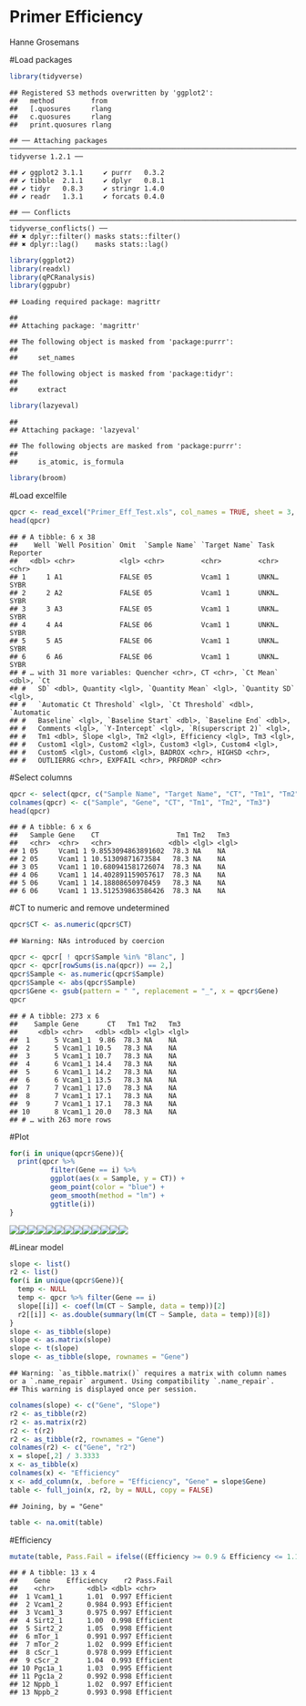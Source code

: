 Primer Efficiency
================
Hanne Grosemans

\#Load packages

``` r
library(tidyverse)
```

    ## Registered S3 methods overwritten by 'ggplot2':
    ##   method         from 
    ##   [.quosures     rlang
    ##   c.quosures     rlang
    ##   print.quosures rlang

    ## ── Attaching packages ──────────────────────────────────────────────────────────────────────────────── tidyverse 1.2.1 ──

    ## ✔ ggplot2 3.1.1     ✔ purrr   0.3.2
    ## ✔ tibble  2.1.1     ✔ dplyr   0.8.1
    ## ✔ tidyr   0.8.3     ✔ stringr 1.4.0
    ## ✔ readr   1.3.1     ✔ forcats 0.4.0

    ## ── Conflicts ─────────────────────────────────────────────────────────────────────────────────── tidyverse_conflicts() ──
    ## ✖ dplyr::filter() masks stats::filter()
    ## ✖ dplyr::lag()    masks stats::lag()

``` r
library(ggplot2)
library(readxl)
library(qPCRanalysis)
library(ggpubr)
```

    ## Loading required package: magrittr

    ## 
    ## Attaching package: 'magrittr'

    ## The following object is masked from 'package:purrr':
    ## 
    ##     set_names

    ## The following object is masked from 'package:tidyr':
    ## 
    ##     extract

``` r
library(lazyeval)
```

    ## 
    ## Attaching package: 'lazyeval'

    ## The following objects are masked from 'package:purrr':
    ## 
    ##     is_atomic, is_formula

``` r
library(broom)
```

\#Load
excelfile

``` r
qpcr <- read_excel("Primer_Eff_Test.xls", col_names = TRUE, sheet = 3, skip = 35)
head(qpcr)
```

    ## # A tibble: 6 x 38
    ##    Well `Well Position` Omit  `Sample Name` `Target Name` Task  Reporter
    ##   <dbl> <chr>           <lgl> <chr>         <chr>         <chr> <chr>   
    ## 1     1 A1              FALSE 05            Vcam1 1       UNKN… SYBR    
    ## 2     2 A2              FALSE 05            Vcam1 1       UNKN… SYBR    
    ## 3     3 A3              FALSE 05            Vcam1 1       UNKN… SYBR    
    ## 4     4 A4              FALSE 06            Vcam1 1       UNKN… SYBR    
    ## 5     5 A5              FALSE 06            Vcam1 1       UNKN… SYBR    
    ## 6     6 A6              FALSE 06            Vcam1 1       UNKN… SYBR    
    ## # … with 31 more variables: Quencher <chr>, CT <chr>, `Ct Mean` <dbl>, `Ct
    ## #   SD` <dbl>, Quantity <lgl>, `Quantity Mean` <lgl>, `Quantity SD` <lgl>,
    ## #   `Automatic Ct Threshold` <lgl>, `Ct Threshold` <dbl>, `Automatic
    ## #   Baseline` <lgl>, `Baseline Start` <dbl>, `Baseline End` <dbl>,
    ## #   Comments <lgl>, `Y-Intercept` <lgl>, `R(superscript 2)` <lgl>,
    ## #   Tm1 <dbl>, Slope <lgl>, Tm2 <lgl>, Efficiency <lgl>, Tm3 <lgl>,
    ## #   Custom1 <lgl>, Custom2 <lgl>, Custom3 <lgl>, Custom4 <lgl>,
    ## #   Custom5 <lgl>, Custom6 <lgl>, BADROX <chr>, HIGHSD <chr>,
    ## #   OUTLIERRG <chr>, EXPFAIL <chr>, PRFDROP <chr>

\#Select
columns

``` r
qpcr <- select(qpcr, c("Sample Name", "Target Name", "CT", "Tm1", "Tm2", "Tm3"))
colnames(qpcr) <- c("Sample", "Gene", "CT", "Tm1", "Tm2", "Tm3")
head(qpcr)
```

    ## # A tibble: 6 x 6
    ##   Sample Gene    CT                   Tm1 Tm2   Tm3  
    ##   <chr>  <chr>   <chr>              <dbl> <lgl> <lgl>
    ## 1 05     Vcam1 1 9.8553094863891602  78.3 NA    NA   
    ## 2 05     Vcam1 1 10.51309871673584   78.3 NA    NA   
    ## 3 05     Vcam1 1 10.680941581726074  78.3 NA    NA   
    ## 4 06     Vcam1 1 14.402891159057617  78.3 NA    NA   
    ## 5 06     Vcam1 1 14.18808650970459   78.3 NA    NA   
    ## 6 06     Vcam1 1 13.512539863586426  78.3 NA    NA

\#CT to numeric and remove undetermined

``` r
qpcr$CT <- as.numeric(qpcr$CT)
```

    ## Warning: NAs introduced by coercion

``` r
qpcr <- qpcr[ ! qpcr$Sample %in% "Blanc", ]
qpcr <- qpcr[rowSums(is.na(qpcr)) == 2,]
qpcr$Sample <- as.numeric(qpcr$Sample)
qpcr$Sample <- abs(qpcr$Sample)
qpcr$Gene <- gsub(pattern = " ", replacement = "_", x = qpcr$Gene)
qpcr
```

    ## # A tibble: 273 x 6
    ##    Sample Gene       CT   Tm1 Tm2   Tm3  
    ##     <dbl> <chr>   <dbl> <dbl> <lgl> <lgl>
    ##  1      5 Vcam1_1  9.86  78.3 NA    NA   
    ##  2      5 Vcam1_1 10.5   78.3 NA    NA   
    ##  3      5 Vcam1_1 10.7   78.3 NA    NA   
    ##  4      6 Vcam1_1 14.4   78.3 NA    NA   
    ##  5      6 Vcam1_1 14.2   78.3 NA    NA   
    ##  6      6 Vcam1_1 13.5   78.3 NA    NA   
    ##  7      7 Vcam1_1 17.0   78.3 NA    NA   
    ##  8      7 Vcam1_1 17.1   78.3 NA    NA   
    ##  9      7 Vcam1_1 17.1   78.3 NA    NA   
    ## 10      8 Vcam1_1 20.0   78.3 NA    NA   
    ## # … with 263 more rows

\#Plot

``` r
for(i in unique(qpcr$Gene)){
  print(qpcr %>% 
          filter(Gene == i) %>%
          ggplot(aes(x = Sample, y = CT)) + 
          geom_point(color = "blue") + 
          geom_smooth(method = "lm") +
          ggtitle(i))
}
```

![](README_files/figure-gfm/unnamed-chunk-5-1.png)<!-- -->![](README_files/figure-gfm/unnamed-chunk-5-2.png)<!-- -->![](README_files/figure-gfm/unnamed-chunk-5-3.png)<!-- -->![](README_files/figure-gfm/unnamed-chunk-5-4.png)<!-- -->![](README_files/figure-gfm/unnamed-chunk-5-5.png)<!-- -->![](README_files/figure-gfm/unnamed-chunk-5-6.png)<!-- -->![](README_files/figure-gfm/unnamed-chunk-5-7.png)<!-- -->![](README_files/figure-gfm/unnamed-chunk-5-8.png)<!-- -->![](README_files/figure-gfm/unnamed-chunk-5-9.png)<!-- -->![](README_files/figure-gfm/unnamed-chunk-5-10.png)<!-- -->![](README_files/figure-gfm/unnamed-chunk-5-11.png)<!-- -->![](README_files/figure-gfm/unnamed-chunk-5-12.png)<!-- -->![](README_files/figure-gfm/unnamed-chunk-5-13.png)<!-- -->

\#Linear model

``` r
slope <- list()
r2 <- list()
for(i in unique(qpcr$Gene)){
  temp <- NULL
  temp <- qpcr %>% filter(Gene == i)
  slope[[i]] <- coef(lm(CT ~ Sample, data = temp))[2]
  r2[[i]] <- as.double(summary(lm(CT ~ Sample, data = temp))[8])
}
slope <- as_tibble(slope)
slope <- as.matrix(slope)
slope <- t(slope)
slope <- as_tibble(slope, rownames = "Gene")
```

    ## Warning: `as_tibble.matrix()` requires a matrix with column names or a `.name_repair` argument. Using compatibility `.name_repair`.
    ## This warning is displayed once per session.

``` r
colnames(slope) <- c("Gene", "Slope")
r2 <- as_tibble(r2)
r2 <- as.matrix(r2)
r2 <- t(r2)
r2 <- as_tibble(r2, rownames = "Gene")
colnames(r2) <- c("Gene", "r2")
x = slope[,2] / 3.3333
x <- as_tibble(x)
colnames(x) <- "Efficiency"
x <- add_column(x, .before = "Efficiency", "Gene" = slope$Gene)
table <- full_join(x, r2, by = NULL, copy = FALSE)
```

    ## Joining, by = "Gene"

``` r
table <- na.omit(table)
```

\#Efficiency

``` r
mutate(table, Pass.Fail = ifelse((Efficiency >= 0.9 & Efficiency <= 1.1) & r2 >= 0.975, "Efficient", "Not efficient"))
```

    ## # A tibble: 13 x 4
    ##    Gene    Efficiency    r2 Pass.Fail
    ##    <chr>        <dbl> <dbl> <chr>    
    ##  1 Vcam1_1      1.01  0.997 Efficient
    ##  2 Vcam1_2      0.984 0.993 Efficient
    ##  3 Vcam1_3      0.975 0.997 Efficient
    ##  4 Sirt2_1      1.00  0.998 Efficient
    ##  5 Sirt2_2      1.05  0.998 Efficient
    ##  6 mTor_1       0.991 0.997 Efficient
    ##  7 mTor_2       1.02  0.999 Efficient
    ##  8 cScr_1       0.978 0.999 Efficient
    ##  9 cScr_2       1.04  0.993 Efficient
    ## 10 Pgc1a_1      1.03  0.995 Efficient
    ## 11 Pgc1a_2      0.992 0.998 Efficient
    ## 12 Nppb_1       1.02  0.997 Efficient
    ## 13 Nppb_2       0.993 0.998 Efficient
